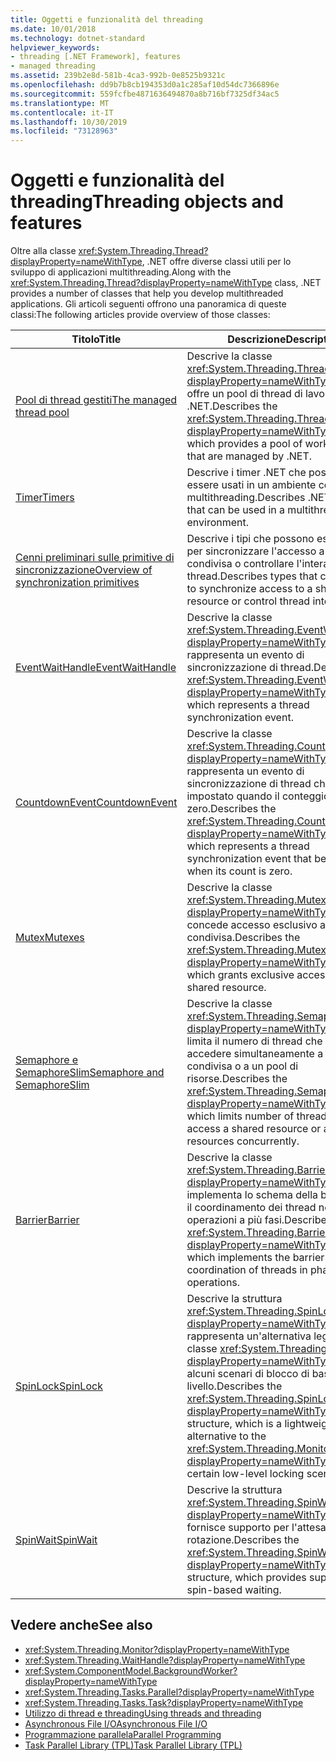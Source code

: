 ```yaml
---
title: Oggetti e funzionalità del threading
ms.date: 10/01/2018
ms.technology: dotnet-standard
helpviewer_keywords:
- threading [.NET Framework], features
- managed threading
ms.assetid: 239b2e8d-581b-4ca3-992b-0e8525b9321c
ms.openlocfilehash: dd9b7b8cb194353d0a1c285af10d54dc7366896e
ms.sourcegitcommit: 559fcfbe4871636494870a8b716bf7325df34ac5
ms.translationtype: MT
ms.contentlocale: it-IT
ms.lasthandoff: 10/30/2019
ms.locfileid: "73128963"
---
```

# <a name="threading-objects-and-features"></a><span data-ttu-id="90b58-102">Oggetti e funzionalità del threading</span><span class="sxs-lookup"><span data-stu-id="90b58-102">Threading objects and features</span></span>

<span data-ttu-id="90b58-103">Oltre alla classe <xref:System.Threading.Thread?displayProperty=nameWithType>, .NET offre diverse classi utili per lo sviluppo di applicazioni multithreading.</span><span class="sxs-lookup"><span data-stu-id="90b58-103">Along with the <xref:System.Threading.Thread?displayProperty=nameWithType> class, .NET provides a number of classes that help you develop multithreaded applications.</span></span> <span data-ttu-id="90b58-104">Gli articoli seguenti offrono una panoramica di queste classi:</span><span class="sxs-lookup"><span data-stu-id="90b58-104">The following articles provide overview of those classes:</span></span>

|<span data-ttu-id="90b58-105">Titolo</span><span class="sxs-lookup"><span data-stu-id="90b58-105">Title</span></span>|<span data-ttu-id="90b58-106">Descrizione</span><span class="sxs-lookup"><span data-stu-id="90b58-106">Description</span></span>|  
|-----------|-----------------|  
|[<span data-ttu-id="90b58-107">Pool di thread gestiti</span><span class="sxs-lookup"><span data-stu-id="90b58-107">The managed thread pool</span></span>](the-managed-thread-pool.md)|<span data-ttu-id="90b58-108">Descrive la classe <xref:System.Threading.ThreadPool?displayProperty=nameWithType> che offre un pool di thread di lavoro gestiti da .NET.</span><span class="sxs-lookup"><span data-stu-id="90b58-108">Describes the <xref:System.Threading.ThreadPool?displayProperty=nameWithType> class, which provides a pool of worker threads that are managed by .NET.</span></span>|  
|[<span data-ttu-id="90b58-109">Timer</span><span class="sxs-lookup"><span data-stu-id="90b58-109">Timers</span></span>](timers.md)|<span data-ttu-id="90b58-110">Descrive i timer .NET che possono essere usati in un ambiente con multithreading.</span><span class="sxs-lookup"><span data-stu-id="90b58-110">Describes .NET timers that can be used in a multithreaded environment.</span></span>|
|[<span data-ttu-id="90b58-111">Cenni preliminari sulle primitive di sincronizzazione</span><span class="sxs-lookup"><span data-stu-id="90b58-111">Overview of synchronization primitives</span></span>](overview-of-synchronization-primitives.md)|<span data-ttu-id="90b58-112">Descrive i tipi che possono essere usati per sincronizzare l'accesso a una risorsa condivisa o controllare l'interazione tra thread.</span><span class="sxs-lookup"><span data-stu-id="90b58-112">Describes types that can be used to synchronize access to a shared resource or control thread interaction.</span></span>|
|[<span data-ttu-id="90b58-113">EventWaitHandle</span><span class="sxs-lookup"><span data-stu-id="90b58-113">EventWaitHandle</span></span>](eventwaithandle.md)|<span data-ttu-id="90b58-114">Descrive la classe <xref:System.Threading.EventWaitHandle?displayProperty=nameWithType> che rappresenta un evento di sincronizzazione di thread.</span><span class="sxs-lookup"><span data-stu-id="90b58-114">Describes the <xref:System.Threading.EventWaitHandle?displayProperty=nameWithType> class, which represents a thread synchronization event.</span></span>|
|[<span data-ttu-id="90b58-115">CountdownEvent</span><span class="sxs-lookup"><span data-stu-id="90b58-115">CountdownEvent</span></span>](countdownevent.md)|<span data-ttu-id="90b58-116">Descrive la classe <xref:System.Threading.CountdownEvent?displayProperty=nameWithType> che rappresenta un evento di sincronizzazione di thread che viene impostato quando il conteggio è zero.</span><span class="sxs-lookup"><span data-stu-id="90b58-116">Describes the <xref:System.Threading.CountdownEvent?displayProperty=nameWithType> class, which represents a thread synchronization event that becomes set when its count is zero.</span></span>|
|[<span data-ttu-id="90b58-117">Mutex</span><span class="sxs-lookup"><span data-stu-id="90b58-117">Mutexes</span></span>](mutexes.md)|<span data-ttu-id="90b58-118">Descrive la classe <xref:System.Threading.Mutex?displayProperty=nameWithType> che concede accesso esclusivo a una risorsa condivisa.</span><span class="sxs-lookup"><span data-stu-id="90b58-118">Describes the <xref:System.Threading.Mutex?displayProperty=nameWithType> class, which grants exclusive access to a shared resource.</span></span>|
|[<span data-ttu-id="90b58-119">Semaphore e SemaphoreSlim</span><span class="sxs-lookup"><span data-stu-id="90b58-119">Semaphore and SemaphoreSlim</span></span>](semaphore-and-semaphoreslim.md)|<span data-ttu-id="90b58-120">Descrive la classe <xref:System.Threading.Semaphore?displayProperty=nameWithType>, che limita il numero di thread che possono accedere simultaneamente a una risorsa condivisa o a un pool di risorse.</span><span class="sxs-lookup"><span data-stu-id="90b58-120">Describes the <xref:System.Threading.Semaphore?displayProperty=nameWithType> class, which limits number of threads that can access a shared resource or a pool of resources concurrently.</span></span>|
|[<span data-ttu-id="90b58-121">Barrier</span><span class="sxs-lookup"><span data-stu-id="90b58-121">Barrier</span></span>](barrier.md)|<span data-ttu-id="90b58-122">Descrive la classe <xref:System.Threading.Barrier?displayProperty=nameWithType> che implementa lo schema della barriera per il coordinamento dei thread nelle operazioni a più fasi.</span><span class="sxs-lookup"><span data-stu-id="90b58-122">Describes the <xref:System.Threading.Barrier?displayProperty=nameWithType> class, which implements the barrier pattern for coordination of threads in phased operations.</span></span>|
|[<span data-ttu-id="90b58-123">SpinLock</span><span class="sxs-lookup"><span data-stu-id="90b58-123">SpinLock</span></span>](spinlock.md)|<span data-ttu-id="90b58-124">Descrive la struttura <xref:System.Threading.SpinLock?displayProperty=nameWithType>, che rappresenta un'alternativa leggera alla classe <xref:System.Threading.Monitor?displayProperty=nameWithType> per alcuni scenari di blocco di basso livello.</span><span class="sxs-lookup"><span data-stu-id="90b58-124">Describes the <xref:System.Threading.SpinLock?displayProperty=nameWithType> structure, which is a lightweight alternative to the <xref:System.Threading.Monitor?displayProperty=nameWithType> class for certain low-level locking scenarios.</span></span>|
|[<span data-ttu-id="90b58-125">SpinWait</span><span class="sxs-lookup"><span data-stu-id="90b58-125">SpinWait</span></span>](spinwait.md)|<span data-ttu-id="90b58-126">Descrive la struttura <xref:System.Threading.SpinWait?displayProperty=nameWithType>, che fornisce supporto per l'attesa basata su rotazione.</span><span class="sxs-lookup"><span data-stu-id="90b58-126">Describes the <xref:System.Threading.SpinWait?displayProperty=nameWithType> structure, which provides support for spin-based waiting.</span></span>|

## <a name="see-also"></a><span data-ttu-id="90b58-127">Vedere anche</span><span class="sxs-lookup"><span data-stu-id="90b58-127">See also</span></span>

- <xref:System.Threading.Monitor?displayProperty=nameWithType>
- <xref:System.Threading.WaitHandle?displayProperty=nameWithType>
- <xref:System.ComponentModel.BackgroundWorker?displayProperty=nameWithType>
- <xref:System.Threading.Tasks.Parallel?displayProperty=nameWithType>
- <xref:System.Threading.Tasks.Task?displayProperty=nameWithType>
- [<span data-ttu-id="90b58-128">Utilizzo di thread e threading</span><span class="sxs-lookup"><span data-stu-id="90b58-128">Using threads and threading</span></span>](using-threads-and-threading.md)
- [<span data-ttu-id="90b58-129">Asynchronous File I/O</span><span class="sxs-lookup"><span data-stu-id="90b58-129">Asynchronous File I/O</span></span>](../io/asynchronous-file-i-o.md)
- [<span data-ttu-id="90b58-130">Programmazione parallela</span><span class="sxs-lookup"><span data-stu-id="90b58-130">Parallel Programming</span></span>](../parallel-programming/index.md)
- [<span data-ttu-id="90b58-131">Task Parallel Library (TPL)</span><span class="sxs-lookup"><span data-stu-id="90b58-131">Task Parallel Library (TPL)</span></span>](../parallel-programming/task-parallel-library-tpl.md)
